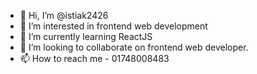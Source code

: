 - 👋 Hi, I’m @istiak2426
- 👀 I’m interested in frontend web development
- 🌱 I’m currently learning ReactJS
- 💞️ I’m looking to collaborate on frontend web developer.
- 📫 How to reach me - 01748008483

<!---
istiak2426/istiak2426 is a ✨ special ✨ repository because its `README.md` (this file) appears on your GitHub profile.
You can click the Preview link to take a look at your changes.
--->
